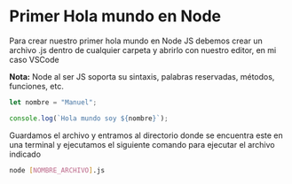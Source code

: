 # **Primer Hola mundo en Node**

Para crear nuestro primer hola mundo en Node JS debemos crear un archivo .js dentro de cualquier carpeta y abrirlo con nuestro editor, en mi caso VSCode

**Nota:** Node al ser JS soporta su sintaxis, palabras reservadas, métodos, funciones, etc.

```javascript
let nombre = "Manuel";

console.log(`Hola mundo soy ${nombre}`);
```

Guardamos el archivo y entramos al directorio donde se encuentra este en una terminal y ejecutamos el siguiente comando para ejecutar el archivo indicado 

```bash
node [NOMBRE_ARCHIVO].js
```